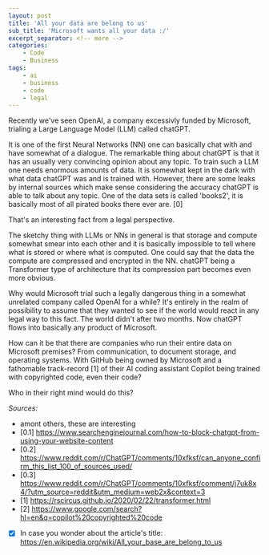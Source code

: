 ```yaml
---
layout: post
title: 'All your data are belong to us'
sub_title: 'Microsoft wants all your data :/'
excerpt_separator: <!-- more -->
categories:
    - Code
    - Business
tags:
    - ai
    - business
    - code
    - legal
---
```


Recently we've seen OpenAI, a company excessivly funded by Microsoft, trialing a Large Language Model (LLM) called chatGPT.

<!-- more -->

It is one of the first Neural Networks (NN) one can basically chat with and have somewhat of a dialogue. The remarkable thing about chatGPT is that it has an usually very convincing opinion about any topic. To train such a LLM one needs enormous amounts of data. It is somewhat kept in the dark with what data chatGPT was and is trained with. However, there are some leaks by internal sources which make sense considering the accuracy chatGPT is able to talk about any topic. One of the data sets is called 'books2', it is basically most of all pirated books there ever are. [0]

That's an interesting fact from a legal perspective.

The sketchy thing with LLMs or NNs in general is that storage and compute somewhat smear into each other and it is basically impossible to tell where what is stored or where what is computed. One could say that the data the compute are compressed and encrypted in the NN. chatGPT being a Transformer type of architecture that its compression part becomes even more obvious.

Why would Microsoft trial such a legally dangerous thing in a somewhat unrelated company called OpenAI for a while? It's entirely in the realm of possibility to assume that they wanted to see if the world would react in any legal way to this fact. The world didn't after two months. Now chatGPT flows into basically any product of Microsoft.

How can it be that there are companies who run their entire data on Microsoft premises? From communication, to document storage, and operating systems. With GitHub being owned by Microsoft and a fathomable track-record [1] of their AI coding assistant Copilot being trained with copyrighted code, even their code?

Who in their right mind would do this?

_Sources:_

- amont others, these are interesting
- [0.1] https://www.searchenginejournal.com/how-to-block-chatgpt-from-using-your-website-content
- [0.2] https://www.reddit.com/r/ChatGPT/comments/10xfksf/can_anyone_confirm_this_list_100_of_sources_used/
- [0.3] https://www.reddit.com/r/ChatGPT/comments/10xfksf/comment/j7uk8x4/?utm_source=reddit&utm_medium=web2x&context=3
- [1] https://rscircus.github.io/2020/02/22/transformer.html
- [2] https://www.google.com/search?hl=en&q=copilot%20copyrighted%20code
- [X] In case you wonder about the article's title: https://en.wikipedia.org/wiki/All_your_base_are_belong_to_us
